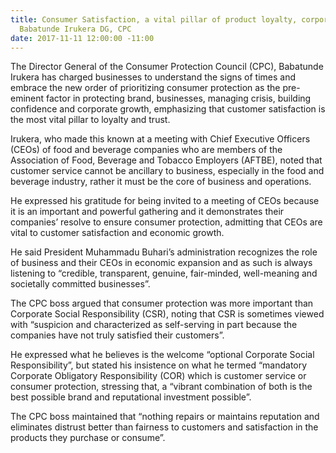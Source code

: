 ```yaml
---
title: Consumer Satisfaction, a vital pillar of product loyalty, corporate trust -
  Babatunde Irukera DG, CPC
date: 2017-11-11 12:00:00 -11:00
---
```


The Director General of the Consumer Protection Council (CPC), Babatunde Irukera has charged businesses to understand the signs of times and embrace the new order of prioritizing consumer protection as the pre-eminent factor in protecting brand, businesses, managing crisis, building confidence and corporate growth, emphasizing that customer satisfaction is the most vital pillar to loyalty and trust.

Irukera, who made this known at a meeting with Chief Executive Officers (CEOs) of food and beverage companies who are members of the Association of Food, Beverage and Tobacco Employers (AFTBE), noted that customer service cannot be ancillary to business, especially in the food and beverage industry, rather it must be the core of business and operations. 

He expressed his gratitude for being invited to a meeting of CEOs because it is an important and powerful gathering and it demonstrates their companies’ resolve to ensure consumer protection, admitting that CEOs are vital to customer satisfaction and economic growth. 

He said President Muhammadu Buhari’s administration recognizes the role of business and their CEOs  in economic expansion and as such is always listening to “credible, transparent, genuine, fair-minded, well-meaning and societally committed businesses”.

The CPC boss argued that consumer protection was more important than Corporate Social Responsibility (CSR), noting that CSR is sometimes viewed with “suspicion and characterized as self-serving in part because the companies have not truly satisfied their customers”. 

He expressed what he believes is the welcome “optional Corporate Social Responsibility”, but stated his insistence on what he termed “mandatory Corporate Obligatory Responsibility (COR) which is customer service or consumer protection, stressing that, a “vibrant combination of both is the best possible brand and reputational investment possible”. 

The CPC boss maintained that “nothing repairs or maintains reputation and eliminates distrust better than fairness to customers and satisfaction in the products they purchase or consume”.